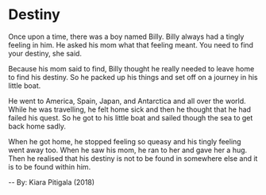 # Destiny

Once upon a time, there was a boy named Billy. Billy always had a tingly feeling in him. He asked his mom what that feeling meant. You need to find your destiny, she said.

Because his mom said to find, Billy thought he really needed to leave home to find his destiny. So he packed up his things and set off on a journey in his little boat.

He went to America, Spain, Japan, and Antarctica and all over the world. While he was travelling, he felt home sick and then he thought that he had failed his quest. So he got to his little boat and sailed though the sea to get back home sadly.

When he got home, he stopped feeling so queasy and his tingly feeling went away too. When he saw his mom, he ran to her and gave her a hug. Then he realised that his destiny is not to be found in somewhere else and it is to be found within him.

-- By: Kiara Pitigala (2018)
